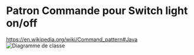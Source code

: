 # Patron Commande pour Switch light on/off
https://en.wikipedia.org/wiki/Command_pattern#Java
![Diagramme de classe](https://www.plantuml.com/plantuml/svg/VOzD2i9038NtEKNeIWkzWAj2NGekF46OITlWpBJCfFuWtjrQgj0ARW9vx-Lxf4nAKGVlS2_KHFAUqJ8QHoanfBE4daOLazuTZpEAUQT1WdAioJ1MdVSKx0CG-SPcKDviTtZfnC8JO0BXwIfgMgYcvI1DgmlZ66O8YkyTUmwQFjnbiAx_9DUml2Zcif_hjJK9MPvzML1oiEEZBm00 "Diagramme de classe")
